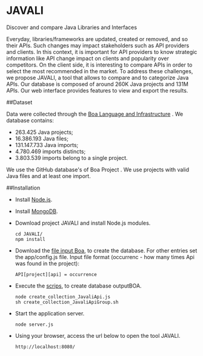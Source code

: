 # JAVALI
Discover and compare Java Libraries and Interfaces

Everyday, libraries/frameworks are updated, created or removed, and so their APIs. Such changes may impact stakeholders such as API providers and clients. In this context, it is important for API providers to know strategic information like API change impact on clients and popularity over competitors. On the client side, it is interesting to compare APIs in order to select the most recommended in the market. To address these challenges, we propose JAVALI, a tool that allows to compare and to categorize Java APIs. Our database is composed of around 260K Java projects and 131M APIs. Our web interface provides features to view and export the results.

##Dataset

Data were collected through the [Boa Language and Infrastructure](http://boa.cs.iastate.edu/) . We database contains: 
* 263.425 Java projects;
* 16.386.193 Java files;
* 131.147.733 Java imports;
* 4.780.469 imports distincts;
* 3.803.539 imports belong to a single project.

We use the GitHub database's of Boa Project . We use projects with valid Java files and at least one import.

##Installation 

* Install [Node.js](https://nodejs.org/en/).

* Install [MongoDB](https://www.mongodb.org/).

* Download project JAVALI and install Node.js modules.

  ```
  cd JAVALI/
  npm install
  ```
* Download the [file input Boa](http://boa.cs.iastate.edu/boa/index.php?q=boa/job/public/33067), to create the database. For other entries set the app/config.js file. Input file format (occurrenc - how many times Api was found in the project):

  ```
  API[project][api] = occurrence
  ```
* Execute the [scrips](https://github.com/alinebrito/JAVALI/tree/master/scripts/create_database), to create database outputBOA.

   ```
  node create_collection_JavaliApi.js
  sh create_collection_JavaliApiGroup.sh
  ```
* Start the application server.

   ```
  node server.js
  ```
* Using your browser, access the url below to open the tool JAVALI.

   ```
  http://localhost:8080/
  ```
